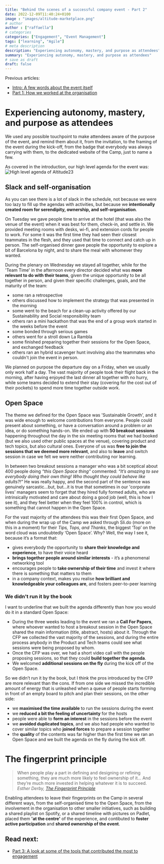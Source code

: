 ```yaml
---
title: "Behind the scenes of a successful company event - Part 2"
date: 2022-12-09T11:40:24+0100
image : "images/altitude-marketplace.png"
# author
author : ["raffaella"]
# categories
categories: ["Engagement", "Event Management"]
tags: ["learning", "Agile"]
# meta description
description: "Experiencing autonomy, mastery, and purpose as attendees"
summary: "Experiencing autonomy, mastery, and purpose as attendees"
# save as draft
draft: false
---
```

Previous articles: 
- [Intro: A few words about the event itself](https://raffaellarossini.com/blog/20221207_altitude-behind-the-scenes/)
- [Part 1: How we worked at the organisation](https://raffaellarossini.com/blog/20221207_altitude-organisation/)

# Experiencing autonomy, mastery, and purpose as attendees
We used any possible touchpoint to make attendees aware of the purpose of the event, and remind them about it, from the invitation, to the framing of the event during the kick-off, from the badge that everybody was always carrying with them, to the dedicated website of the Camp, just to name a few.

As covered in the introduction, our high level agenda for the event was:
![High level agenda of Altitude23](/images/altitude-high-level-agenda.jpg)

## Slack and self-organisation
As you can see there is a lot of slack in the schedule, not because we were too lazy to fill up the agendas with activities, but because we **intentionally created room for serendipity, ownership, and self-organisation**.

On Tuesday we gave people time to arrive at the hotel (that was also the venue of the event) when it was best for them, check-in, and settle in. We provided meeting rooms with desks, wi-fi, and extension cords for people to work. For some it was the first time they had seen their closest teammates in the flesh, and they used that time to connect and catch up in person. The self-organised dinner gave people the opportunity to explore a bit of Barcelona by night, and to share the meal with whomever they wanted. 

During the plenary on Wednesday we stayed all together, while for the 'Team Time' in the afternoon every director decided what was **more relevant to do with their teams**, given the unique opportunity to be all together in person, and given their specific challenges, goals, and the maturity of the team: 

- some ran a retrospective
- others discussed how to implement the strategy that was presented in the morning
- some went to the beach for a clean-up activity offered by our Sustainability and Social responsibility team
- others ran a mini hackathon that was the end of a group work started in the weeks before the event
- some bonded through serious games
- others went for a stroll down La Rambla
- some finished preparing together their sessions for the Open Space, and exchanged feedback
- others ran an hybrid scavenger hunt involving also the teammates who couldn't join the event in person.

We planned on purpose the departure day on a Friday, when we usually only work half a day. The vast majority of people took their flight back in the morning, after having enjoyed the last dinner all together with no hurry, while some teams decided to extend their stay (covering for the cost out of their pockets) to spend more time together outside work.

## Open Space
The theme we defined for the Open Space was 'Sustainable Growth', and it was wide enough to welcome contributions from everyone. People could present about something, or have a conversation around a problem or an idea, or do something hands-on. 
We ended up with **50 breakout sessions** happening throughout the day in the six meeting rooms that we had booked (but we also used other public spaces at the venue), covering product and tech topics, but also cultural ones. 
Everyone of us was **free to join the sessions that we deemed more relevant**, and also to **leave** and switch session in case we felt we were neither contributing nor learning. 

In between two breakout sessions a manager who was a bit sceptical about 400 people doing *“this Open Space thing”* commented: *“It’s amazing to see everybody doing their own thing! Who thought they could behave like adults?!”* 
He was really happy, and the second part of the sentence was genuinely sarcastic…but, but…it is true that sometimes in our 'corporate lives' managers seem to forget that they hired fully formed adults, who are intrinsically motivated and care about doing a good job (well, this is how I see it), and they feel better when they feel 100% in control, which is something that cannot happen in the Open Space. 

For the vast majority of the attendees this was their first Open Space, and when during the wrap up of the Camp we asked through Sli.do (more on this in a moment) for their *Tips, Tops, and Thanks*, the biggest ‘Top’ on the word cloud was undoubtedly ‘Open Space’.
Why? Well, the way I see it, because it’s a format that:

- gives everybody the opportunity to **share their knowledge and experience**, to have their voice heard
- **brings together people around similar interests** - it’s a phenomenal networking tool
- encourages people to **take ownership of their time** and invest it where there is something that matters to them 
- in a company context, makes you realise **how brilliant and knowledgeable your colleagues are**, and fosters peer-to-peer learning

### We didn't run it by the book
I want to underline that we built the agenda differently than how you would do it in a standard Open Space:

- During the three weeks leading to the event we ran a **Call For Papers**, where whoever wanted to host a breakout session in the Open Space shared the main information (title, abstract, hosts) about it. Through the CFP we collected the vast majority of the sessions, and during the entire process anybody in the Product and Tech teams could see what sessions were being proposed by whom. 
- Once the CFP was over, we had a short video call with the people proposing sessions, so that they could **build together the agenda**.
- We welcomed **additional sessions on the fly** during the kick off of the Open Space.

So we didn’t run it by the book, but I think the pros introduced by the CFP are more relevant than the cons. If from one side we missed the incredible amount of energy that is unleashed when a queue of people starts forming in front of an empty board to pitch and plan their sessions, on the other side:

- we **maximised the time available** to run the sessions during the event
- we **reduced a bit the feeling of uncertainty** for the hosts
- people were able to **form an interest** in the sessions before the event
- we **avoided duplicated topics**, and we also had people who wanted to cover similar topics who **joined forces** to prepare a session together
- the **quality** of the contents was far higher than the first time we ran an Open Space and we built the agenda on the fly during the kick off.

# The fingerprint principle

> When people play a part in defining and designing or refining something, they are much more likely to feel ownership of it… And they’re much more invested in helping whatever it is to succeed.
> *Esther Derby, [The Fingerprint Principle](https://www.estherderby.com/the-fingerprint-principle)*

Enabling attendees to leave their fingerprints on the Camp in several different ways, from the self-organised time to the Open Space, from the involvement in the organisation to other smaller initiatives, such as building a shared playlist on Spotify, or a shared timeline with pictures on Padlet, placed them **'at the centre'** of the experience, and contibuted to **foster active participation** and **shared ownership of the event**.

## Read next:
- [Part 3: A look at some of the tools that contributed the most to engagement](https://raffaellarossini.com/blog/20221207_altitude-tools/)